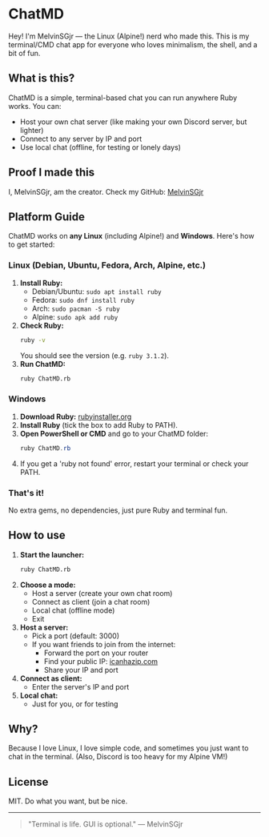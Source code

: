 # ChatMD

Hey! I'm MelvinSGjr — the Linux (Alpine!) nerd who made this. This is my terminal/CMD chat app for everyone who loves minimalism, the shell, and a bit of fun.

## What is this?
ChatMD is a simple, terminal-based chat you can run anywhere Ruby works. You can:
- Host your own chat server (like making your own Discord server, but lighter)
- Connect to any server by IP and port
- Use local chat (offline, for testing or lonely days)

## Proof I made this
I, MelvinSGjr, am the creator. Check my GitHub: [MelvinSGjr](https://github.com/MelvinSGjr)

## Platform Guide
ChatMD works on **any Linux** (including Alpine!) and **Windows**. Here's how to get started:

### Linux (Debian, Ubuntu, Fedora, Arch, Alpine, etc.)
1. **Install Ruby:**
   - Debian/Ubuntu: `sudo apt install ruby`
   - Fedora: `sudo dnf install ruby`
   - Arch: `sudo pacman -S ruby`
   - Alpine: `sudo apk add ruby`
2. **Check Ruby:**
   ```sh
   ruby -v
   ```
   You should see the version (e.g. `ruby 3.1.2`).
3. **Run ChatMD:**
   ```sh
   ruby ChatMD.rb
   ```

### Windows
1. **Download Ruby:** [rubyinstaller.org](https://rubyinstaller.org/)
2. **Install Ruby** (tick the box to add Ruby to PATH).
3. **Open PowerShell or CMD** and go to your ChatMD folder:
   ```powershell
   ruby ChatMD.rb
   ```
4. If you get a 'ruby not found' error, restart your terminal or check your PATH.

### That's it!
No extra gems, no dependencies, just pure Ruby and terminal fun.

## How to use
1. **Start the launcher:**
   ```sh
   ruby ChatMD.rb
   ```
2. **Choose a mode:**
   - Host a server (create your own chat room)
   - Connect as client (join a chat room)
   - Local chat (offline mode)
   - Exit
3. **Host a server:**
   - Pick a port (default: 3000)
   - If you want friends to join from the internet:
     - Forward the port on your router
     - Find your public IP: [icanhazip.com](https://icanhazip.com/)
     - Share your IP and port
4. **Connect as client:**
   - Enter the server's IP and port
5. **Local chat:**
   - Just for you, or for testing

## Why?
Because I love Linux, I love simple code, and sometimes you just want to chat in the terminal. (Also, Discord is too heavy for my Alpine VM!)

## License
MIT. Do what you want, but be nice.

---

> "Terminal is life. GUI is optional." — MelvinSGjr 
